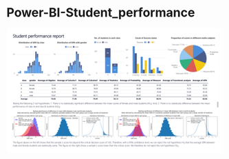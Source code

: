 # Power-BI-Student_performance


![](https://github.com/rud-ninja/Power-BI-Student_performance/blob/main/student_performance-1.png)
